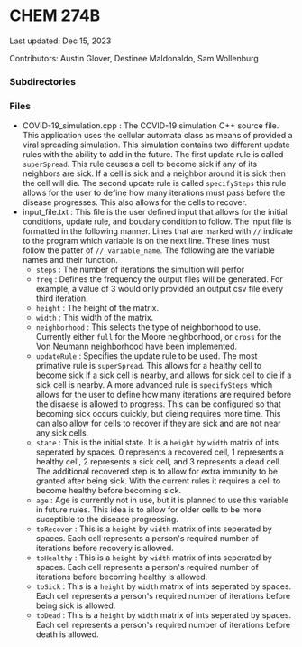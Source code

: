 # CHEM 274B

Last updated: Dec 15, 2023

Contributors: Austin Glover, Destinee Maldonaldo, Sam Wollenburg

### Subdirectories

### Files

- COVID-19_simulation.cpp : The COVID-19 simulation C++ source file. This application uses the cellular automata class as means of provided a viral spreading simulation. This simulation contains two different update rules with the ability to add in the future. The first update rule is called `superSpread`. This rule causes a cell to become sick if any of its neighbors are sick. If a cell is sick and a neighbor around it is sick then the cell will die. The second update rule is called `specifySteps` this rule allows for the user to define how many iterations must pass before the disease progresses. This also allows for the cells to recover.
- input_file.txt : This file is the user defined input that allows for the initial conditions, update rule, and boudary condition to follow. The input file is formatted in the following manner. Lines that are marked with `//` indicate to the program which variable is on the next line. These lines must follow the patter of `// variable_name`. The following are the variable names and their function.
  - `steps` : The number of iterations the simultion will perfor
  - `freq` : Defines the frequency the output files will be generated. For example, a value of 3 would only provided an output csv file every third iteration.
  - `height` : The height of the matrix.
  - `width` : This width of the matrix.
  - `neighborhood` : This selects the type of neighborhood to use. Currently either `full` for the Moore neighborhood, or `cross` for the Von Neumann neighborhood have been implemented.
  - `updateRule` : Specifies the update rule to be used. The most primative rule is `superSpread`. This allows for a healthy cell to become sick if a sick cell is nearby, and allows for sick cell to die if a sick cell is nearby. A more advanced rule is `specifySteps` which allows for the user to define how many iterations are required before the disaese is allowed to progress. This can be configured so that becoming sick occurs quickly, but dieing requires more time. This can also allow for cells to recover if they are sick and are not near any sick cells.
  - `state` : This is the initial state. It is a `height` by `width` matrix of ints seperated by spaces. 0 represents a recovered cell, 1 represents a healthy cell, 2 represents a sick cell, and 3 represents a dead cell. The additional recovered step is to allow for extra immunity to be granted after being sick. With the current rules it requires a cell to become healthy before becoming sick.
  - `age` : Age is currently not in use, but it is planned to use this variable in future rules. This idea is to allow for older cells to be more suceptible to the disease progressing.
  - `toRecover` : This is a `height` by `width` matrix of ints seperated by spaces. Each cell represents a person's required number of iterations before recovery is allowed.
  - `toHealthy` : This is a `height` by `width` matrix of ints seperated by spaces. Each cell represents a person's required number of iterations before becoming healthy is allowed.
  - `toSick` : This is a `height` by `width` matrix of ints seperated by spaces. Each cell represents a person's required number of iterations before being sick is allowed.
  - `toDead` : This is a `height` by `width` matrix of ints seperated by spaces. Each cell represents a person's required number of iterations before death is allowed.
